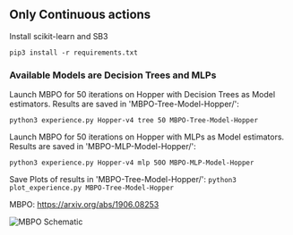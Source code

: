 ## Only Continuous actions


Install scikit-learn and SB3

```pip3 install -r requirements.txt```

### Available Models are Decision Trees and MLPs

Launch MBPO for 50 iterations on Hopper with Decision Trees as Model estimators.
Results are saved in 'MBPO-Tree-Model-Hopper/':

```python3 experience.py Hopper-v4 tree 50 MBPO-Tree-Model-Hopper```


Launch MBPO for 50 iterations on Hopper with MLPs as Model estimators.
Results are saved in 'MBPO-MLP-Model-Hopper/':

```python3 experience.py Hopper-v4 mlp 50O MBPO-MLP-Model-Hopper```

Save Plots of results in 'MBPO-Tree-Model-Hopper/':
```python3 plot_experience.py MBPO-Tree-Model-Hopper```

MBPO: https://arxiv.org/abs/1906.08253

![MBPO Schematic]([http://url/to/img.png](https://www.mathworks.com/help/reinforcement-learning/ug/mbpo-structure.png)https://www.mathworks.com/help/reinforcement-learning/ug/mbpo-structure.png)
